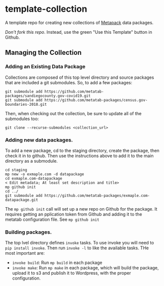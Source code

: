 # template-collection

A template repo for creating new collections of [Metapack](http://metatab.org) data packages.

*Don't fork this repo*. Instead, use the green "Use this Template" button in Github. 


## Managing the Collection


### Adding an Existing Data Package

Collections are composed of this top level directory and source packages that
are included a git submodules. So, to add a few packages:

  
    git submodule add https://github.com/metatab-packages/sandiegocounty.gov-covid19.git
    git submodule add https://github.com/metatab-packages/census.gov-boundaries-2018.git
    
Then, when checking out the collection, be sure to update all of the submodules too: 

    git clone --recurse-submodules <collection_url>
    
### Adding new data packages. 
    
To add a new package, cd to the staging directory, create the package, then check it in to github. Then use the instructions above to add it to the main directory as a submodule. 

    cd staging
    mp new -o exmaple.com -d datapackage
    cd exmaple.com-datapackage
    < Edit metadata; At least set description and title>
    mp github init
    cd ../
    git submodule add https://github.com/metatab-packages/exmaple.com-datapackage.git
    
The `mp github init` call will set up a new repo on Github for the package. It requires getting an pplication token from Github and adding it to the metatab configuration file. See ``mp github init``
    
    
### Building  packages. 

The top lvel directory defines `invoke` tasks. To use invoke you will need to `pip install invoke`. Then run `invoke -l` to like the available tasks. THe most important are: 

* `invoke build`: Run `mp build` in each package
* `invoke make`: Run `mp make` in each package, which will build the package, upload it to s3 and publish it to Wordpress, with the proper configuration. 

